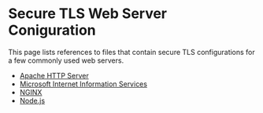 # Secure TLS Web Server Coniguration

This page lists references to files that contain secure TLS configurations for a few commonly used web servers.

* [Apache HTTP Server](./apachehttp-tls.txt)
* [Microsoft Internet Information Services](./iis-tls.txt)
* [NGINX](./nginx-tls.txt)
* [Node.js](./nodejs-tls.txt)